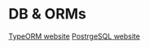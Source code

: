 # DB & ORMs

[TypeORM website](https://typeorm.io/)
[PostrgeSQL website](https://www.postgresql.org/)